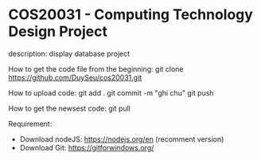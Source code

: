 # COS20031 - Computing Technology Design Project
description: display database project

How to get the code file from the beginning:
    git clone https://github.com/DuySeu/cos20031.git

How to upload code: 
   git add .
   git commit -m "ghi chu"
   git push

How to get the newsest code:
    git pull

Requirement:
- Download nodeJS: https://nodejs.org/en (recomment version)
- Download Git: https://gitforwindows.org/